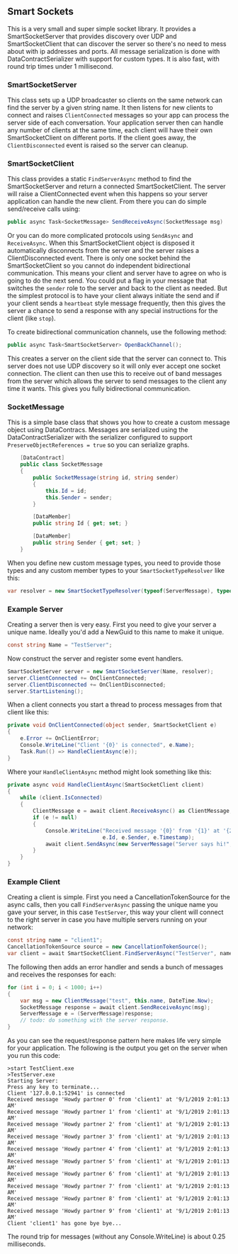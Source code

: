 ## Smart Sockets

This is a very small and super simple socket library.  It provides a SmartSocketServer
that provides discovery over UDP and SmartSocketClient that can discover the server so
there's no need to mess about with ip addresses and ports.  All message serialization is done with
DataContractSerializer with support for custom types.  It is also fast, with round trip
times under 1 millisecond.

### SmartSocketServer

This class sets up a UDP broadcaster so clients on the same network can find the server by
a given string name.  It then listens for
new clients to connect and raises `ClientConnected` messages so your app can process the
server side of each conversation.  Your application server then can handle any number of
clients at the same time, each client will have their own SmartSocketClient on different ports.
If the client goes away, the `ClientDisconnected` event is raised so the server can cleanup.

### SmartSocketClient

This class provides a static `FindServerAsync` method to find the SmartSocketServer and
return a connected SmartSocketClient.  The server will raise a ClientConnected event
when this happens so your server application can handle the new client.
From there you can do simple send/receive calls using:
```c#
public async Task<SocketMessage> SendReceiveAsync(SocketMessage msg)
```
Or you can do more complicated protocols using `SendAsync` and `ReceiveAsync`.  When this
SmartSocketClient object is disposed it automatically disconnects from the server and
the server raises a ClientDisconnected event.  There is only one socket behind the SmartSocketClient so you cannot do independent bidirectional communication.
This means your client and server have to
agree on who is going to do the next send.  You could put a flag in your message that switches
the `sender` role to the server and back to the client as needed.  But the simplest
protocol is to have your client always initiate the send and if your client sends a `heartbeat`
style message frequently, then this gives the server a chance to send a response with any
special instructions for the client (like `stop`).

To create bidirectional communication channels, use the following method:

```c#
public async Task<SmartSocketServer> OpenBackChannel();
```

This creates a server on the client side that the server can connect to.  This
server does not use UDP discovery so it will only ever accept one socket connection.
The client can then use this to receive out of band messages from the server which
allows the server to send messages to the client any time it wants.  This gives you
fully bidirectional communication.

### SocketMessage

This is a simple base class that shows you how to create a custom message object using DataContracs.
Messages are serialized using the DataContractSerializer with the
serializer configured to support `PreserveObjectReferences = true` so you can serialize graphs.

```c#
    [DataContract]
    public class SocketMessage
    {
        public SocketMessage(string id, string sender)
        {
            this.Id = id;
            this.Sender = sender;
        }

        [DataMember]
        public string Id { get; set; }

        [DataMember]
        public string Sender { get; set; }
    }
```

When you define new custom message types, you need to provide those types and any custom member types
to your `SmartSocketTypeResolver` like this:
```c#
var resolver = new SmartSocketTypeResolver(typeof(ServerMessage), typeof(ClientMessage));
```

### Example Server

Creating a server then is very easy.  First you need to give your server a
unique name.  Ideally you'd add a NewGuid to this name to make it unique.

```c#
const string Name = "TestServer";
```

Now construct the server and register some event handlers.

```c#
SmartSocketServer server = new SmartSocketServer(Name, resolver);
server.ClientConnected += OnClientConnected;
server.ClientDisconnected += OnClientDisconnected;
server.StartListening();
```

When a client connects you start a thread to process messages from
that client like this:

```c#
private void OnClientConnected(object sender, SmartSocketClient e)
{
    e.Error += OnClientError;
    Console.WriteLine("Client '{0}' is connected", e.Name);
    Task.Run(() => HandleClientAsync(e));
}
```

Where your `HandleClientAsync` method might look something like this:

```c#
private async void HandleClientAsync(SmartSocketClient client)
{
    while (client.IsConnected)
    {
        ClientMessage e = await client.ReceiveAsync() as ClientMessage;
        if (e != null)
        {
            Console.WriteLine("Received message '{0}' from '{1}' at '{2}'",
                              e.Id, e.Sender, e.Timestamp);
            await client.SendAsync(new ServerMessage("Server says hi!", Name, DateTime.Now));
        }
    }
}
```

### Example Client

Creating a client is simple.  First you need a CancellationTokenSource for the
async calls, then you call `FindServerAsync` passing the unique name you gave
your server, in this case `TestServer`, this way your client will connect to the
right server in case you have multiple servers running on your network:

```c#
const string name = "client1";
CancellationTokenSource source = new CancellationTokenSource();
var client = await SmartSocketClient.FindServerAsync("TestServer", name, resolver, source.Token);
```

The following then adds an error handler and sends a bunch of messages and
receives the responses for each:

```c#
for (int i = 0; i < 1000; i++)
{
    var msg = new ClientMessage("test", this.name, DateTime.Now);
    SocketMessage response = await client.SendReceiveAsync(msg);
    ServerMessage e = (ServerMessage)response;
    // todo: do something with the server response.
}
```

As you can see the request/response pattern here makes life very simple for your application.  The following is the output you get on the server when you run
this code:

```
>start TestClient.exe
>TestServer.exe
Starting Server:
Press any key to terminate...
Client '127.0.0.1:52941' is connected
Received message 'Howdy partner 0' from 'client1' at '9/1/2019 2:01:13 AM'
Received message 'Howdy partner 1' from 'client1' at '9/1/2019 2:01:13 AM'
Received message 'Howdy partner 2' from 'client1' at '9/1/2019 2:01:13 AM'
Received message 'Howdy partner 3' from 'client1' at '9/1/2019 2:01:13 AM'
Received message 'Howdy partner 4' from 'client1' at '9/1/2019 2:01:13 AM'
Received message 'Howdy partner 5' from 'client1' at '9/1/2019 2:01:13 AM'
Received message 'Howdy partner 6' from 'client1' at '9/1/2019 2:01:13 AM'
Received message 'Howdy partner 7' from 'client1' at '9/1/2019 2:01:13 AM'
Received message 'Howdy partner 8' from 'client1' at '9/1/2019 2:01:13 AM'
Received message 'Howdy partner 9' from 'client1' at '9/1/2019 2:01:13 AM'
Client 'client1' has gone bye bye...
```

The round trip for messages (without any Console.WriteLine) is about 0.25 milliseconds.